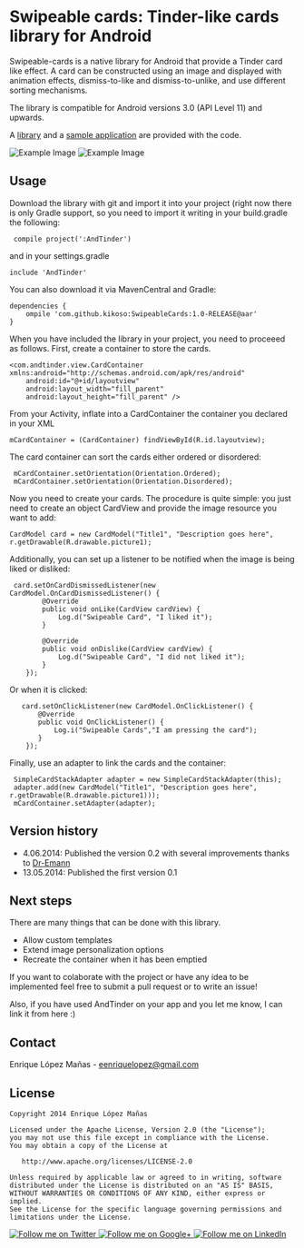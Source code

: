 Swipeable cards: Tinder-like cards library for Android
=================

Swipeable-cards is a native library for Android that provide a Tinder card like effect. A card can be constructed using an image and displayed with animation effects, dismiss-to-like and dismiss-to-unlike, and use different sorting mechanisms.

The library is compatible for Android versions 3.0 (API Level 11) and upwards.

A [library][1] and a [sample application][2] are provided with the code.

![Example Image][3]
![Example Image][4]


Usage
--------------------
Download the library with git and import it into your project (right now there is only Gradle support, so you need to import it writing in your build.gradle the following:

     compile project(':AndTinder')

and in your settings.gradle

    include 'AndTinder'
    
You can also download it via MavenCentral and Gradle:

    dependencies {
        ompile 'com.github.kikoso:SwipeableCards:1.0-RELEASE@aar'
    }

When you have included the library in your project, you need to proceeed as follows. First, create a container to store the cards.

    <com.andtinder.view.CardContainer xmlns:android="http://schemas.android.com/apk/res/android"
        android:id="@+id/layoutview"
        android:layout_width="fill_parent"
        android:layout_height="fill_parent" />
    
From your Activity, inflate into a CardContainer the container you declared in your XML
    
    mCardContainer = (CardContainer) findViewById(R.id.layoutview);

The card container can sort the cards either ordered or disordered:

     mCardContainer.setOrientation(Orientation.Ordered);
     mCardContainer.setOrientation(Orientation.Disordered);
     
Now you need to create your cards. The procedure is quite simple: you just need to create an object CardView and provide the image resource you want to add:

    CardModel card = new CardModel("Title1", "Description goes here", r.getDrawable(R.drawable.picture1);
    
Additionally, you can set up a listener to be notified when the image is being liked or disliked:
     
     card.setOnCardDismissedListener(new CardModel.OnCardDismissedListener() {
            @Override
            public void onLike(CardView cardView) {
                Log.d("Swipeable Card", "I liked it");
            }

            @Override
            public void onDislike(CardView cardView) {
                Log.d("Swipeable Card", "I did not liked it");
            }
        });

Or when it is clicked:

       card.setOnClickListener(new CardModel.OnClickListener() {
           @Override
           public void OnClickListener() {
               Log.i("Swipeable Cards","I am pressing the card");
           }
        });
        
Finally, use an adapter to link the cards and the container:

     SimpleCardStackAdapter adapter = new SimpleCardStackAdapter(this);
     adapter.add(new CardModel("Title1", "Description goes here", r.getDrawable(R.drawable.picture1)));
     mCardContainer.setAdapter(adapter);
   

Version history
--------------------
*  4.06.2014: Published the version 0.2 with several improvements thanks to [Dr-Emann][5]
* 13.05.2014: Published the first version 0.1

Next steps
--------------------
There are many things that can be done with this library. 

* Allow custom templates
* Extend image personalization options
* Recreate the container when it has been emptied

If you want to colaborate with the project or have any idea to be implemented feel free to submit a pull request or to write an issue! 

Also, if you have used AndTinder on your app and you let me know, I can link it from here :)

Contact
--------------------

Enrique López Mañas - <eenriquelopez@gmail.com>

License
-------

    Copyright 2014 Enrique López Mañas

    Licensed under the Apache License, Version 2.0 (the "License");
    you may not use this file except in compliance with the License.
    You may obtain a copy of the License at

       http://www.apache.org/licenses/LICENSE-2.0

    Unless required by applicable law or agreed to in writing, software
    distributed under the License is distributed on an "AS IS" BASIS,
    WITHOUT WARRANTIES OR CONDITIONS OF ANY KIND, either express or implied.
    See the License for the specific language governing permissions and
    limitations under the License.


<a href="https://twitter.com/eenriquelopez">
  <img alt="Follow me on Twitter"
       src="https://raw.github.com/kikoso/android-stackblur/master/art/twitter.png" />
</a>
<a href="https://plus.google.com/103250453274111396206">
  <img alt="Follow me on Google+"
       src="https://raw.github.com/kikoso/android-stackblur/master/art/google-plus.png" />
</a>
<a href="http://de.linkedin.com/pub/enrique-l%C3%B3pez-ma%C3%B1as/15/4a9/876">
  <img alt="Follow me on LinkedIn"
       src="https://raw.github.com/kikoso/android-stackblur/master/art/linkedin.png" />

[1]: https://github.com/kikoso/AndTinder/tree/master/AndTinder
[2]: https://github.com/kikoso/AndTinder/tree/master/AndTinderDemo
[3]: https://raw.github.com/kikoso/AndTinder/master/art/captura1.png
[4]: https://raw.github.com/kikoso/AndTinder/master/art/captura2.png
[5]: https://github.com/Dr-Emann
